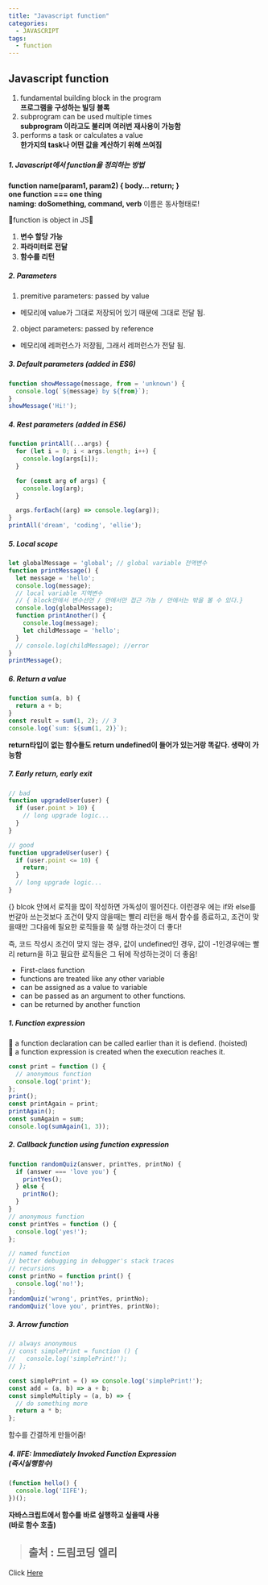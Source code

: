 ```yaml
---
title: "Javascript function"
categories:
  - JAVASCRIPT
tags:
  - function
---
```


## Javascript function
1. fundamental building block in the program<br/>
**프로그램을 구성하는 빌딩 블록**
2. subprogram can be used multiple times<br/>
**subprogram 이라고도 불리며 여러번 재사용이 가능함**
3. performs a task or calculates a value<br/>
**한가지의 task나 어떤 값을 계산하기 위해 쓰여짐**

##### 1. Javascript에서 function을 정의하는 방법
**function name(param1, param2) { body... return; }**<br/>
**one function === one thing**<br/>
**naming: doSomething, command, verb** 이름은 동사형태로!

🍎function is object in JS🍎
1. **변수 할당 가능**
2. **파라미터로 전달**
3. **함수를 리턴**

##### 2. Parameters
1. premitive parameters: passed by value
- 메모리에 value가 그대로 저장되어 있기 때문에 그대로 전달 됨.

2. object parameters: passed by reference
- 메모리에 레퍼런스가 저장됨, 그래서 레퍼런스가 전달 됨.

##### 3. Default parameters (added in ES6)
```js
function showMessage(message, from = 'unknown') {
  console.log(`${message} by ${from}`);
}
showMessage('Hi!');
```

##### 4. Rest parameters (added in ES6)
```js
function printAll(...args) {
  for (let i = 0; i < args.length; i++) {
    console.log(args[i]);
  }

  for (const arg of args) {
    console.log(arg);
  }

  args.forEach((arg) => console.log(arg));
}
printAll('dream', 'coding', 'ellie');
```

##### 5. Local scope
```js
let globalMessage = 'global'; // global variable 전역변수
function printMessage() {
  let message = 'hello';
  console.log(message);
  // local variable 지역변수
  // { block안에서 변수선언 / 안에서만 접근 가능 / 안에서는 밖을 볼 수 있다.}
  console.log(globalMessage);
  function printAnother() {
    console.log(message);
    let childMessage = 'hello';
  }
  // console.log(childMessage); //error
}
printMessage();
```

##### 6. Return a value
```js
function sum(a, b) {
  return a + b;
}
const result = sum(1, 2); // 3
console.log(`sum: ${sum(1, 2)}`);
```
**return타입이 없는 함수들도 return undefined이 들어가 있는거랑 똑같다. 생략이 가능함**

##### 7. Early return, early exit
```js
// bad
function upgradeUser(user) {
  if (user.point > 10) {
    // long upgrade logic...
  }
}

// good
function upgradeUser(user) {
  if (user.point <= 10) {
    return;
  }
  // long upgrade logic...
}
```
{} blcok 안에서 로직을 많이 작성하면 가독성이 떨어진다. 이런경우 에는
if와 else를 번갈아 쓰는것보다 조건이 맞지 않을때는 빨리 리턴을 해서
함수를 종료하고, 조건이 맞을때만 그다음에 필요한 로직들을 쭉 실행 하는것이 더 좋다!

즉, 코드 작성시 조건이 맞지 않는 경우, 값이 undefined인 경우, 값이 -1인경우에는
빨리 return을 하고 필요한 로직들은 그 뒤에 작성하는것이 더 좋음!


- First-class function
- functions are treated like any other variable
- can be assigned as a value to variable
- can be passed as an argument to other functions.
- can be returned by another function

##### 1. Function expression
🍑 a function declaration can be called earlier than it is defiend. (hoisted)<br/>
🍑 a function expression is created when the execution reaches it.

```js
const print = function () {
  // anonymous function
  console.log('print');
};
print();
const printAgain = print;
printAgain();
const sumAgain = sum;
console.log(sumAgain(1, 3));
```

##### 2. Callback function using function expression
```js
function randomQuiz(answer, printYes, printNo) {
  if (answer === 'love you') {
    printYes();
  } else {
    printNo();
  }
}
// anonymous function
const printYes = function () {
  console.log('yes!');
};

// named function
// better debugging in debugger's stack traces
// recursions
const printNo = function print() {
  console.log('no!');
};
randomQuiz('wrong', printYes, printNo);
randomQuiz('love you', printYes, printNo);
```
##### 3. Arrow function
```js
// always anonymous
// const simplePrint = function () {
//   console.log('simplePrint!');
// };

const simplePrint = () => console.log('simplePrint!');
const add = (a, b) => a + b;
const simpleMultiply = (a, b) => {
  // do something more
  return a * b;
};
```
함수를 간결하게 만들어줌!


##### 4. IIFE: Immediately Invoked Function Expression<br/>(즉시실행함수)
```js
(function hello() {
  console.log('IIFE');
})();
```
**자바스크립트에서 함수를 바로 실행하고 싶을때 사용<br/>(바로 함수 호출)**


> ## 출처 : 드림코딩 엘리
<!-- Link -->
Click [Here](https://youtu.be/e_lU39U-5bQ)
